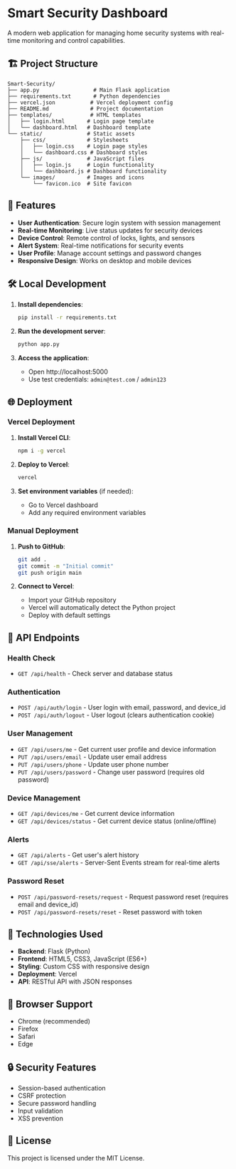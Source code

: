 # Smart Security Dashboard

A modern web application for managing home security systems with real-time monitoring and control capabilities.

## 🏗️ Project Structure

```
Smart-Security/
├── app.py                 # Main Flask application
├── requirements.txt       # Python dependencies
├── vercel.json           # Vercel deployment config
├── README.md             # Project documentation
├── templates/            # HTML templates
│   ├── login.html       # Login page template
│   └── dashboard.html   # Dashboard template
└── static/              # Static assets
    ├── css/             # Stylesheets
    │   ├── login.css    # Login page styles
    │   └── dashboard.css # Dashboard styles
    ├── js/              # JavaScript files
    │   ├── login.js     # Login functionality
    │   └── dashboard.js # Dashboard functionality
    └── images/          # Images and icons
        └── favicon.ico  # Site favicon
```

## 🚀 Features

- **User Authentication**: Secure login system with session management
- **Real-time Monitoring**: Live status updates for security devices
- **Device Control**: Remote control of locks, lights, and sensors
- **Alert System**: Real-time notifications for security events
- **User Profile**: Manage account settings and password changes
- **Responsive Design**: Works on desktop and mobile devices

## 🛠️ Local Development

1. **Install dependencies**:
   ```bash
   pip install -r requirements.txt
   ```

2. **Run the development server**:
   ```bash
   python app.py
   ```

3. **Access the application**:
   - Open http://localhost:5000
   - Use test credentials: `admin@test.com` / `admin123`

## 🌐 Deployment

### Vercel Deployment

1. **Install Vercel CLI**:
   ```bash
   npm i -g vercel
   ```

2. **Deploy to Vercel**:
   ```bash
   vercel
   ```

3. **Set environment variables** (if needed):
   - Go to Vercel dashboard
   - Add any required environment variables

### Manual Deployment

1. **Push to GitHub**:
   ```bash
   git add .
   git commit -m "Initial commit"
   git push origin main
   ```

2. **Connect to Vercel**:
   - Import your GitHub repository
   - Vercel will automatically detect the Python project
   - Deploy with default settings

## 🔧 API Endpoints

### Health Check
- `GET /api/health` - Check server and database status

### Authentication
- `POST /api/auth/login` - User login with email, password, and device_id
- `POST /api/auth/logout` - User logout (clears authentication cookie)

### User Management
- `GET /api/users/me` - Get current user profile and device information
- `PUT /api/users/email` - Update user email address
- `PUT /api/users/phone` - Update user phone number
- `PUT /api/users/password` - Change user password (requires old password)

### Device Management
- `GET /api/devices/me` - Get current device information
- `GET /api/devices/status` - Get current device status (online/offline)

### Alerts
- `GET /api/alerts` - Get user's alert history
- `GET /api/sse/alerts` - Server-Sent Events stream for real-time alerts

### Password Reset
- `POST /api/password-resets/request` - Request password reset (requires email and device_id)
- `POST /api/password-resets/reset` - Reset password with token

## 🎨 Technologies Used

- **Backend**: Flask (Python)
- **Frontend**: HTML5, CSS3, JavaScript (ES6+)
- **Styling**: Custom CSS with responsive design
- **Deployment**: Vercel
- **API**: RESTful API with JSON responses

## 📱 Browser Support

- Chrome (recommended)
- Firefox
- Safari
- Edge

## 🔒 Security Features

- Session-based authentication
- CSRF protection
- Secure password handling
- Input validation
- XSS prevention

## 📄 License

This project is licensed under the MIT License.

